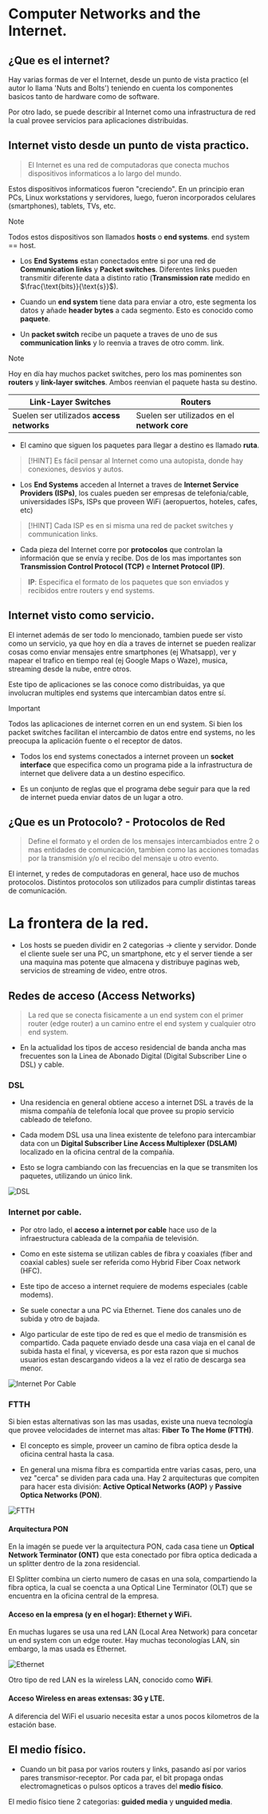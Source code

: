 # Computer Networks and the Internet.

## ¿Que es el internet?

Hay varias formas de ver el Internet, desde un punto de vista practico (el autor lo llama 'Nuts and Bolts') teniendo en cuenta los componentes basicos tanto de hardware como de software.

Por otro lado, se puede describir al Internet como una infrastructura de red la cual provee servicios para aplicaciones distribuidas.

## Internet visto desde un punto de vista practico.

> El Internet es una red de computadoras que conecta muchos dispositivos informaticos a lo largo del mundo.

Estos dispositivos informaticos fueron "creciendo". En un principio eran PCs, Linux workstations y servidores, luego, fueron incorporados celulares (smartphones), tablets, TVs, etc.

> [!NOTE]
> Todos estos dispositivos son llamados **hosts** o **end systems**. end system == host.


- Los **End Systems** estan conectados entre si por una red de **Communication links** y **Packet switches**. Diferentes links pueden transmitir diferente data a distinto ratio (**Transmission rate** medido en $\frac{\text{bits}}{\text{s}}$).

- Cuando un **end system** tiene data para enviar a otro, este segmenta los datos y añade **header bytes** a cada segmento. Esto es conocido como **paquete**.

- Un **packet switch** recibe un paquete a traves de uno de sus **communication links** y lo reenvia a traves de otro comm. link.

> [!NOTE]
> Hoy en día hay muchos packet switches, pero los mas pominentes son **routers** y **link-layer switches**. Ambos reenvian el paquete hasta su destino.


| Link-Layer Switches|Routers|
| -------------------|--------|
| Suelen ser utilizados **access networks**| Suelen ser utilizados en el **network core** |


- El camino que siguen los paquetes para llegar a destino es llamado **ruta**.

> [!HINT]
> Es fácil pensar al Internet como una autopista, donde hay conexiones, desvios y autos.

- Los **End Systems** acceden al Internet a traves de **Internet Service Providers (ISPs)**, los cuales pueden ser empresas de telefonia/cable, universidades ISPs, ISPs que proveen WiFi (aeropuertos, hoteles, cafes, etc)

> [!HINT]
> Cada ISP es en si misma una red de packet switches y communication links.

- Cada pieza del Internet corre por **protocolos** que controlan la información que se envía y recibe. Dos de los mas importantes son **Transmission Control Protocol (TCP)** e **Internet Protocol (IP)**.


> **IP**: Especifica el formato de los paquetes que son enviados y recibidos entre routers y end systems.

## Internet visto como servicio.

El internet además de ser todo lo mencionado, tambien puede ser visto como un servicio, ya que hoy en día a traves de internet se pueden realizar cosas como enviar mensajes entre smartphones (ej Whatsapp), ver  y mapear el trafico en tiempo real (ej Google Maps o Waze), musica, streaming desde la nube, entre otros.

Este tipo de aplicaciones se las conoce como distribuidas, ya que involucran multiples end systems que intercambian datos entre sí.

> [!IMPORTANT]
> Todos las aplicaciones de internet corren en un end system. Si bien los packet switches facilitan el intercambio de datos entre end systems, no les preocupa la aplicación fuente o el receptor de datos.


- Todos los end systems conectados a internet proveen un **socket interface** que especifica como un programa pide a la infrastructura de internet que delivere data a un destino especifico.

- Es un conjunto de reglas que el programa debe seguir para que la red de internet pueda enviar datos de un lugar a otro.

## ¿Que es un Protocolo? - Protocolos de Red

> Define el formato y el orden de los mensajes intercambiados entre 2 o mas entidades de comunicación, tambien como las acciones tomadas por la transmisión y/o el recibo del mensaje u otro evento.

El internet, y redes de computadoras en general, hace uso de muchos protocolos. Distintos protocolos son utilizados para cumplir distintas tareas de comunicación.

# La frontera de la red.

- Los hosts se pueden dividir en 2 categorias $\rightarrow$ cliente y servidor. Donde el cliente suele ser una PC, un smartphone, etc y el server tiende a ser una maquina mas potente que almacena y distribuye paginas web, servicios de streaming de video, entre otros.

## Redes de acceso (Access Networks)

> La red que se conecta fisicamente a un end system con el primer router (edge router) a un camino entre el end system y cualquier otro end system.


- En la actualidad los tipos de acceso residencial de banda ancha mas frecuentes son la Linea de Abonado Digital (Digital Subscriber Line o DSL) y cable.

### DSL

- Una residencia en general obtiene acceso a internet DSL a través de la misma compañía de telefonía local que provee su propio servicio cableado de telefono.

- Cada modem DSL usa una linea existente de telefono para intercambiar data con un **Digital Subscriber Line Access Multiplexer (DSLAM)** localizado en la oficina central de la compañía.

- Esto se logra cambiando con las frecuencias en la que se transmiten los paquetes, utilizando un único link.


![DSL](img/DSL.png)

### Internet por cable.

- Por otro lado, el **acceso a internet por cable** hace uso de la infraestructura cableada de la compañia de televisión.

- Como en este sistema se utilizan cables de fibra y coaxiales (fiber and coaxial cables) suele ser referida como Hybrid Fiber Coax network (HFC).

- Este tipo de acceso a internet requiere de modems especiales (cable modems).

- Se suele conectar a una PC via Ethernet. Tiene dos canales uno de subida y otro de bajada.

- Algo particular de este tipo de red es que el medio de transmisión es compartido. Cada paquete enviado desde una casa viaja en el canal de subida hasta el final, y viceversa, es por esta razon que si muchos usuarios estan descargando videos a la vez el ratio de descarga sea menor.

![Internet Por Cable](img/internet_por_cable.png)

### FTTH

Si bien estas alternativas son las mas usadas, existe una nueva tecnología que provee velocidades de internet mas altas: **Fiber To The Home (FTTH)**.

- El concepto es simple, proveer un camino de fibra optica desde la oficina central hasta la casa.

- En general una misma fibra es compartida entre varias casas, pero, una vez "cerca" se dividen para cada una. Hay 2 arquitecturas que compiten para hacer esta división: **Active Optical Networks (AOP)** y **Passive Optica Networks (PON)**.

![FTTH](img/ftth.png)


#### Arquitectura PON

En la imagén se puede ver la arquitectura PON, cada casa tiene un **Optical Network Terminator (ONT)** que esta conectado por fibra optica dedicada a un splitter dentro de la zona residencial.

El Splitter combina un cierto numero de casas en una sola, compartiendo la fibra optica, la cual se coencta a una Optical Line Terminator (OLT) que se encuentra en la oficina central de la empresa.


#### Acceso en la empresa (y en el hogar): Ethernet y WiFi.

En muchas lugares se usa una red LAN (Local Area Network) para concetar un end system con un edge router. Hay muchas teconologías LAN, sin embargo, la mas usada es Ethernet.

![Ethernet](img/ethernet.png)

Otro tipo de red LAN es la wireless LAN, conocido como **WiFi**.

#### Acceso Wireless en areas extensas: 3G y LTE.

A diferencia del WiFi el usuario necesita estar a unos pocos kilometros de la estación base.


## El medio físico.

- Cuando un bit pasa por varios routers y links, pasando así por varios pares transmisor-receptor. Por cada par, el bit propaga ondas electromagneticas o pulsos opticos a traves del **medio físico**.


El medio físico tiene 2 categorias: **guided media** y **unguided media**.



